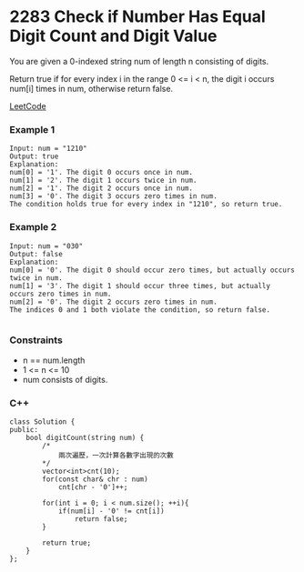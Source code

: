 # 2283  Check if Number Has Equal Digit Count and Digit Value

You are given a 0-indexed string num of length n consisting of digits.

Return true if for every index i in the range 0 <= i < n, the digit i occurs num[i] times in num, otherwise return false.

[LeetCode](https://leetcode.cn/problems/check-if-number-has-equal-digit-count-and-digit-value/)


### Example 1

```
Input: num = "1210"
Output: true
Explanation:
num[0] = '1'. The digit 0 occurs once in num.
num[1] = '2'. The digit 1 occurs twice in num.
num[2] = '1'. The digit 2 occurs once in num.
num[3] = '0'. The digit 3 occurs zero times in num.
The condition holds true for every index in "1210", so return true.
```

### Example 2

```
Input: num = "030"
Output: false
Explanation:
num[0] = '0'. The digit 0 should occur zero times, but actually occurs twice in num.
num[1] = '3'. The digit 1 should occur three times, but actually occurs zero times in num.
num[2] = '0'. The digit 2 occurs zero times in num.
The indices 0 and 1 both violate the condition, so return false.
 
```

### Constraints

* n == num.length
* 1 <= n <= 10
* num consists of digits.

### C++ 

```
class Solution {
public:
    bool digitCount(string num) {
        /*
            兩次遍歷，一次計算各數字出現的次數
        */
        vector<int>cnt(10);
        for(const char& chr : num)
            cnt[chr - '0']++;
        
        for(int i = 0; i < num.size(); ++i){
            if(num[i] - '0' != cnt[i])
                return false;
        }

        return true;
    }
};
```